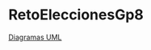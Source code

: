 # RetoEleccionesGp8
[Diagramas UML](https://drive.google.com/file/d/1vnnBn5ugSqiY7IiAPyrDZi5Z85p_wNPQ/view?usp=sharing)

